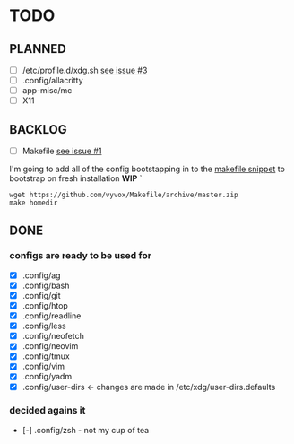 # TODO


## PLANNED

- [ ] /etc/profile.d/xdg.sh [see issue #3](https://github.com/vyvox/dotfiles/issues/3#issue-806949413)
- [ ] .config/allacritty
- [ ] app-misc/mc
- [ ] X11

## BACKLOG

- [ ] Makefile [see issue #1](https://github.com/vyvox/dotfiles/issues/1#issue-803264396)

I'm going to add all of the config bootstapping in to the [makefile snippet](https://github.com/vyvox/dotfiles/issues/1#issue-803264396) to bootstrap on fresh installation **WIP** `

```
wget https://github.com/vyvox/Makefile/archive/master.zip
make homedir
```

## DONE
### configs are ready to be used for

- [x] .config/ag
- [x] .config/bash
- [x] .config/git
- [x] .config/htop
- [x] .config/readline
- [x] .config/less
- [x] .config/neofetch
- [x] .config/neovim
- [x] .config/tmux
- [x] .config/vim
- [x] .config/yadm
- [x] .config/user-dirs <- changes are made in /etc/xdg/user-dirs.defaults

### decided agains it
- [-] .config/zsh  - not my cup of tea
